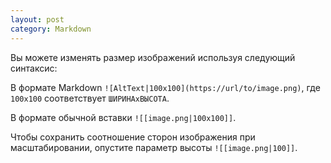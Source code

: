 ```yaml
---
layout: post
category: Markdown
---
```


Вы можете изменять размер изображений используя следующий синтаксис:

В формате Markdown `![AltText|100x100](https://url/to/image.png)`, где `100x100` соответствует `ШИРИНАxВЫСОТА`.

В формате обычной вставки `![[image.png|100x100]]`.

Чтобы сохранить соотношение сторон изображения при масштабировании, опустите параметр высоты `![[image.png|100]]`.
